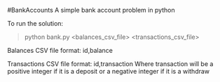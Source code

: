 #BankAccounts
A simple bank account problem in python

To run the solution:
> python bank.py <balances_csv_file> <transactions_csv_file>

Balances CSV file format:
id,balance

Transactions CSV file format:
id,transaction
Where transaction will be a positive integer if it is a deposit or a negative integer if it is a withdraw
